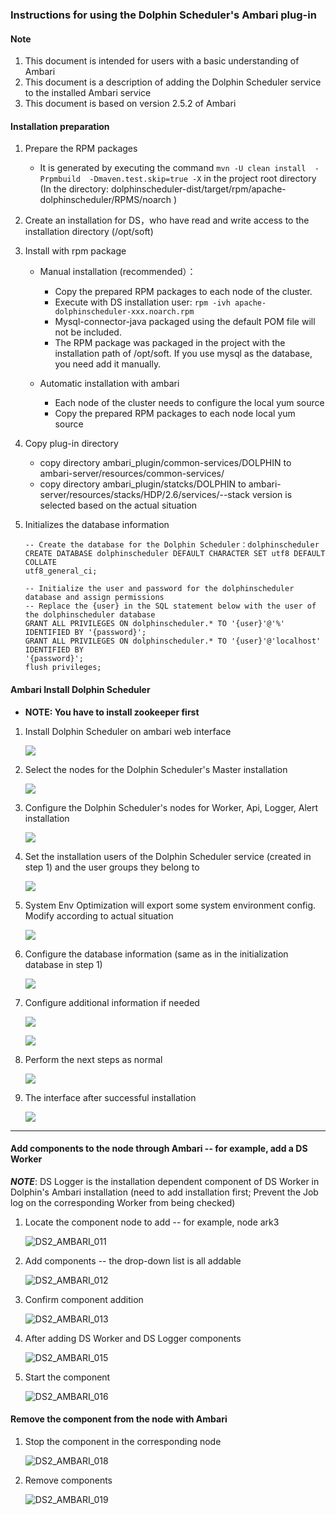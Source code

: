 ### Instructions for using the Dolphin Scheduler's Ambari plug-in

#### Note

1. This document is intended for users with a basic understanding of Ambari
2. This document is a description of adding the Dolphin Scheduler service to the installed Ambari service
3. This document is based on version 2.5.2 of Ambari 

####   Installation preparation

1. Prepare the RPM packages

   - It is generated by executing the command ```mvn -U clean install  -Prpmbuild  -Dmaven.test.skip=true -X``` in the project root directory (In the directory: dolphinscheduler-dist/target/rpm/apache-dolphinscheduler/RPMS/noarch )

2. Create an installation for DS，who have read and write access to the installation directory (/opt/soft)

3. Install with rpm package

   - Manual installation (recommended）：
      - Copy the prepared RPM packages to each node of the cluster.
      - Execute with DS installation user: ```rpm -ivh apache-dolphinscheduler-xxx.noarch.rpm```
      - Mysql-connector-java packaged using the default POM file will not be included.
      - The RPM package was packaged in the project with the installation path of /opt/soft. 
        If you use mysql as the database, you need add it manually.
      
   - Automatic installation with ambari
      - Each node of the cluster needs to configure the local yum source
      - Copy the prepared RPM packages to each node local yum source

4. Copy plug-in directory

   - copy directory ambari_plugin/common-services/DOLPHIN to ambari-server/resources/common-services/
   - copy directory ambari_plugin/statcks/DOLPHIN to ambari-server/resources/stacks/HDP/2.6/services/--stack version is selected based on the actual situation

5. Initializes the database information

   ```
   -- Create the database for the Dolphin Scheduler：dolphinscheduler
   CREATE DATABASE dolphinscheduler DEFAULT CHARACTER SET utf8 DEFAULT COLLATE
   utf8_general_ci;
   
   -- Initialize the user and password for the dolphinscheduler database and assign permissions
   -- Replace the {user} in the SQL statement below with the user of the dolphinscheduler database
   GRANT ALL PRIVILEGES ON dolphinscheduler.* TO '{user}'@'%' IDENTIFIED BY '{password}';
   GRANT ALL PRIVILEGES ON dolphinscheduler.* TO '{user}'@'localhost' IDENTIFIED BY
   '{password}';
   flush privileges;
   ```

 

#### Ambari Install Dolphin Scheduler
- **NOTE: You have to install zookeeper first**

1. Install  Dolphin Scheduler on ambari web interface

   ![](https://github.com/apache/incubator-dolphinscheduler-website/blob/master/img/ambari-plugin/DS2_AMBARI_001.png)

2. Select the nodes for the Dolphin Scheduler's Master installation

   ![](https://github.com/apache/incubator-dolphinscheduler-website/blob/master/img/ambari-plugin/DS2_AMBARI_002.png)

3. Configure the Dolphin Scheduler's nodes for Worker, Api, Logger, Alert installation

   ![](https://github.com/apache/incubator-dolphinscheduler-website/blob/master/img/ambari-plugin/DS2_AMBARI_003.png)

4. Set the installation users of the Dolphin Scheduler service (created in step 1) and the user groups they belong to

   ![](https://github.com/apache/incubator-dolphinscheduler-website/blob/master/img/ambari-plugin/DS2_AMBARI_004.png)

5. System Env Optimization will export some system environment config. Modify according to actual situation

   ![](https://github.com/apache/incubator-dolphinscheduler-website/blob/master/img/ambari-plugin/DS2_AMBARI_020.png)
   
6. Configure the database information (same as in the initialization database in step 1)

   ![](https://github.com/apache/incubator-dolphinscheduler-website/blob/master/img/ambari-plugin/DS2_AMBARI_005.png)

7. Configure additional information if needed

   ![](https://github.com/apache/incubator-dolphinscheduler-website/blob/master/img/ambari-plugin/DS2_AMBARI_006.png)

   ![](https://github.com/apache/incubator-dolphinscheduler-website/blob/master/img/ambari-plugin/DS2_AMBARI_007.png)

8. Perform the next steps as normal

   ![](https://github.com/apache/incubator-dolphinscheduler-website/blob/master/img/ambari-plugin/DS2_AMBARI_008.png)

9. The interface after successful installation

   ![](https://github.com/apache/incubator-dolphinscheduler-website/blob/master/img/ambari-plugin/DS2_AMBARI_009.png)
   
   

------



#### Add components to the node through Ambari -- for example, add a DS Worker

***NOTE***: DS Logger is the installation dependent component of DS Worker in Dolphin's Ambari installation (need to add installation first; Prevent the Job log on the corresponding Worker from being checked)

1. Locate the component node to add -- for example, node ark3

   ![DS2_AMBARI_011](https://github.com/apache/incubator-dolphinscheduler-website/blob/master/img/ambari-plugin/DS2_AMBARI_011.png)

2. Add components -- the drop-down list is all addable

   ![DS2_AMBARI_012](https://github.com/apache/incubator-dolphinscheduler-website/blob/master/img/ambari-plugin/DS2_AMBARI_012.png)

3. Confirm component addition

   ![DS2_AMBARI_013](https://github.com/apache/incubator-dolphinscheduler-website/blob/master/img/ambari-plugin/DS2_AMBARI_013.png)

4. After adding DS Worker and DS Logger components

   ![DS2_AMBARI_015](https://github.com/apache/incubator-dolphinscheduler-website/blob/master/img/ambari-plugin/DS2_AMBARI_015.png)

5. Start the component

   ![DS2_AMBARI_016](https://github.com/apache/incubator-dolphinscheduler-website/blob/master/img/ambari-plugin/DS2_AMBARI_016.png)


#### Remove the component from the node with Ambari

1. Stop the component in the corresponding node

   ![DS2_AMBARI_018](https://github.com/apache/incubator-dolphinscheduler-website/blob/master/img/ambari-plugin/DS2_AMBARI_018.png)

2. Remove components

   ![DS2_AMBARI_019](https://github.com/apache/incubator-dolphinscheduler-website/blob/master/img/ambari-plugin/DS2_AMBARI_019.png)